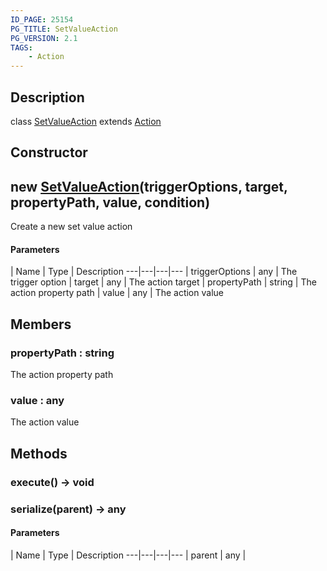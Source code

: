 ```yaml
---
ID_PAGE: 25154
PG_TITLE: SetValueAction
PG_VERSION: 2.1
TAGS:
    - Action
---
```

## Description

class [SetValueAction](/classes/2.4/SetValueAction) extends [Action](/classes/2.4/Action)



## Constructor

## new [SetValueAction](/classes/2.4/SetValueAction)(triggerOptions, target, propertyPath, value, condition)

Create a new set value action

#### Parameters
 | Name | Type | Description
---|---|---|---
 | triggerOptions | any |    The trigger option
 | target | any |    The action target
 | propertyPath | string |    The action property path
 | value | any |    The action value
## Members

### propertyPath : string

The action property path

### value : any

The action value

## Methods

### execute() &rarr; void


### serialize(parent) &rarr; any



#### Parameters
 | Name | Type | Description
---|---|---|---
 | parent | any | 

